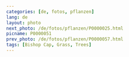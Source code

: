 ```yaml
---
categories: [de, fotos, pflanzen]
lang: de
layout: photo
next_photo: /de/fotos/pflanzen/P0000025.html
picname: P0000051
prev_photo: /de/fotos/pflanzen/P0000057.html
tags: [Bishop Cap, Grass, Trees]
---
```

